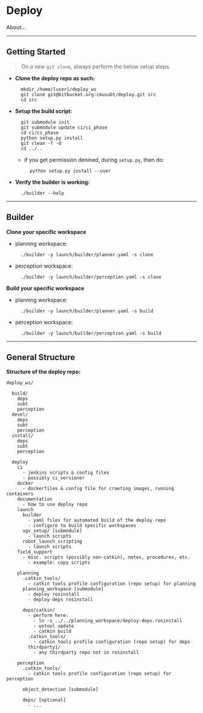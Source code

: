 # Deploy

About...

* * *

## Getting Started

> On a new `git clone`, always perform the below setup steps.

- **Clone the deploy repo as such:**
        
        mkdir /home/[user]/deploy_ws
        git clone git@bitbucket.org:cmusubt/deploy.git src
        cd src

- **Setup the build script:**

        git submodule init
        git submodule update ci/ci_phase
        cd ci/ci_phase
        python setup.py install
        git clean -f -d
        cd ../..

    - if you get permission denined, during `setup.py`, then do:

            python setup.py install --user


- **Verify the builder is working:**

        ./builder --help

* * *

## Builder

 **Clone your specific workspace**

- planning workspace:
  
        ./builder -y launch/builder/planner.yaml -s clone

- perception workspace:
  
        ./builder -y launch/builder/perception.yaml -s clone

**Build your specific workspace**

- planning workspace:

        ./builder -y launch/builder/planner.yaml -s build

- perception workspace:

        ./builder -y launch/builder/perception.yaml -s build

* * *

## General Structure

**Structure of the deploy repo:**

    deploy_ws/
    
      build/
        deps
        subt
        perception
      devel/
        deps
        subt
        perception
      install/
        deps
        subt
        perception

      deploy
        ci
          - jenkins scripts & config files
          - possibly ci_versioner
        docker
          - dockerfiles & config file for craeting images, running containers
        documentation
          - how to use deploy repo
        launch
          builder
            - yaml files for automated build of the deploy repo
            - configure to build specific workspaces
          ugv_setup/ [submodule]
            - launch scripts
          robot_launch_scripting
            - launch scripts
        field_support
          - misc. scripts (possibly non-catkin), notes, procedures, etc.
            - example: copy scripts
          
        planning
          .catkin_tools/
            - catkin tools profile configuration (repo setup) for planning
          planning_workspace [submodule]
            - deploy rosinstall
            - deploy-deps rosinstall
          
          deps/catkin/
            - perform here:
              - ln -s ../../planning_workspace/deploy-deps.rosinstall
              - wstool update
              - catkin build      
            .catkin_tools/
              - catkin tools profile configuration (repo setup) for deps
            thirdparty1/
              - any thirdparty repo not in rosinstall
        
        perception
          .catkin_tools/
            - catkin tools profile configuration (repo setup) for perception
      
          object_detection [submodule]
      
          deps/ [optional]
            - ...